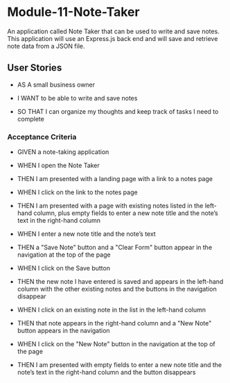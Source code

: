 # Module-11-Note-Taker

An application called Note Taker that can be used to write and save notes. This application will use an Express.js back end and will save and retrieve note data from a JSON file.

## User Stories

* AS A small business owner

* I WANT to be able to write and save notes

* SO THAT I can organize my thoughts and keep track of tasks I need to complete

### Acceptance Criteria

* GIVEN a note-taking application

* WHEN I open the Note Taker

* THEN I am presented with a landing page with a link to a notes page

* WHEN I click on the link to the notes page

* THEN I am presented with a page with existing notes listed in the left-hand column, plus empty fields to enter a new note title and the note’s text in the right-hand column

* WHEN I enter a new note title and the note’s text

* THEN a "Save Note" button and a "Clear Form" button appear in the navigation at the top of the page

* WHEN I click on the Save button

* THEN the new note I have entered is saved and appears in the left-hand column with the other existing notes and the buttons in the navigation disappear

* WHEN I click on an existing note in the list in the left-hand column

* THEN that note appears in the right-hand column and a "New Note" button appears in the navigation

* WHEN I click on the "New Note" button in the navigation at the top of the page

* THEN I am presented with empty fields to enter a new note title and the note’s text in the right-hand column and the button disappears
